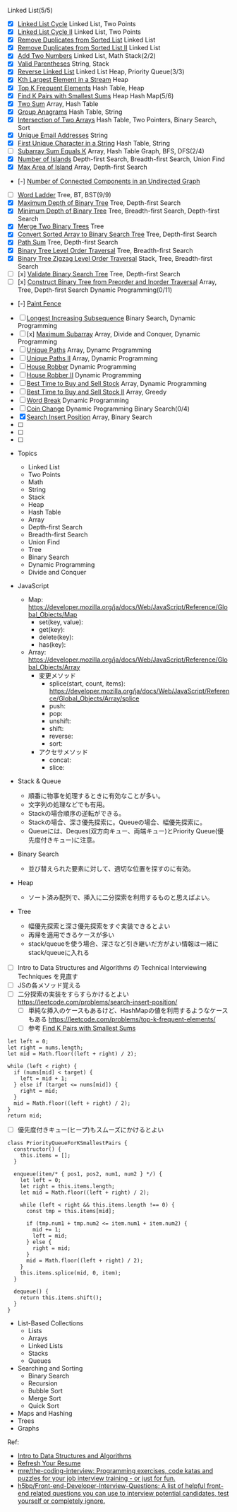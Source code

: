 Linked List(5/5)
- [x] [Linked List Cycle](https://leetcode.com/problems/linked-list-cycle/) Linked List, Two Points
- [x] [Linked List Cycle II](https://leetcode.com/problems/linked-list-cycle-ii/) Linked List, Two Points
- [x] [Remove Duplicates from Sorted List](https://leetcode.com/problems/remove-duplicates-from-sorted-list/) Linked List
- [x] [Remove Duplicates from Sorted List II](https://leetcode.com/problems/remove-duplicates-from-sorted-list-ii/) Linked List
- [x] [Add Two Numbers](https://leetcode.com/problems/add-two-numbers/) Linked List, Math
Stack(2/2)
- [x] [Valid Parentheses](https://leetcode.com/problems/valid-parentheses/) String, Stack
- [x] [Reverse Linked List](https://leetcode.com/problems/reverse-linked-list/solution/) Linked List
Heap, Priority Queue(3/3)
- [x] [Kth Largest Element in a Stream](https://leetcode.com/problems/kth-largest-element-in-a-stream/) Heap
- [x] [Top K Frequent Elements](https://leetcode.com/problems/top-k-frequent-elements/) Hash Table, Heap
- [x] [Find K Pairs with Smallest Sums](https://leetcode.com/problems/find-k-pairs-with-smallest-sums/) Heap
Hash Map(5/6)
- [x] [Two Sum](https://leetcode.com/problems/two-sum/) Array, Hash Table
- [x] [Group Anagrams](https://leetcode.com/problems/group-anagrams/) Hash Table, String
- [x] [Intersection of Two Arrays](https://leetcode.com/problems/intersection-of-two-arrays/) Hash Table, Two Pointers, Binary Search, Sort
- [x] [Unique Email Addresses](https://leetcode.com/problems/unique-email-addresses/) String
- [x] [First Unique Character in a String](https://leetcode.com/problems/first-unique-character-in-a-string/) Hash Table, String
- [ ] [Subarray Sum Equals K](https://leetcode.com/problems/subarray-sum-equals-k/) Array, Hash Table
Graph, BFS, DFS(2/4)
- [x] [Number of Islands](https://leetcode.com/problems/number-of-islands/) Depth-first Search, Breadth-first Search, Union Find
- [x] [Max Area of Island](https://leetcode.com/problems/max-area-of-island/) Array, Depth-first Search
- [-] [Number of Connected Components in an Undirected Graph](https://leetcode.com/problems/number-of-connected-components-in-an-undirected-graph/)
- [ ] [Word Ladder](https://leetcode.com/problems/word-ladder/)
Tree, BT, BST(9/9)
- [x] [Maximum Depth of Binary Tree](https://leetcode.com/problems/maximum-depth-of-binary-tree/) Tree, Depth-first Search
- [x] [Minimum Depth of Binary Tree](https://leetcode.com/problems/minimum-depth-of-binary-tree/) Tree, Breadth-first Search, Depth-first Search
- [x] [Merge Two Binary Trees](https://leetcode.com/problems/merge-two-binary-trees/) Tree
- [x] [Convert Sorted Array to Binary Search Tree](https://leetcode.com/problems/convert-sorted-array-to-binary-search-tree/) Tree, Depth-first Search
- [x] [Path Sum](https://leetcode.com/problems/path-sum/) Tree, Depth-first Search
- [x] [Binary Tree Level Order Traversal](https://leetcode.com/problems/binary-tree-level-order-traversal/) Tree, Breadth-first Search
- [x] [Binary Tree Zigzag Level Order Traversal](https://leetcode.com/problems/binary-tree-zigzag-level-order-traversal/) Stack, Tree, Breadth-first Search
- [ ] [x] [Validate Binary Search Tree](https://leetcode.com/problems/validate-binary-search-tree/) Tree, Depth-first Search
- [ ] [x] [Construct Binary Tree from Preorder and Inorder Traversal](https://leetcode.com/problems/construct-binary-tree-from-preorder-and-inorder-traversal/) Array, Tree, Depth-first Search
Dynamic Programming(0/11)
- [-] [Paint Fence](https://leetcode.com/problems/paint-fence/)
- [ ] [Longest Increasing Subsequence](https://leetcode.com/problems/longest-increasing-subsequence/) Binary Search, Dynamic Programming
- [ ] [x] [Maximum Subarray](https://leetcode.com/problems/maximum-subarray/) Array, Divide and Conquer, Dynamic Programming
- [ ] [Unique Paths](https://leetcode.com/problems/unique-paths/) Array, Dynamc Programming
- [ ] [Unique Paths II](https://leetcode.com/problems/unique-paths-ii/) Array, Dynamic Programming
- [ ] [House Robber](https://leetcode.com/problems/house-robber/) Dynamic Programming
- [ ] [House Robber II](https://leetcode.com/problems/house-robber-ii/) Dynamic Programming
- [ ] [Best Time to Buy and Sell Stock](https://leetcode.com/problems/best-time-to-buy-and-sell-stock/) Array, Dynamic Programming
- [ ] [Best Time to Buy and Sell Stock II](https://leetcode.com/problems/best-time-to-buy-and-sell-stock-ii/) Array, Greedy
- [ ] [Word Break](https://leetcode.com/problems/word-break/) Dynamic Programming
- [ ] [Coin Change](https://leetcode.com/problems/coin-change/) Dynamic Programming
Binary Search(0/4)
- [x] [Search Insert Position](https://leetcode.com/problems/search-insert-position/) Array, Binary Search
- [ ] 
- [ ] 
- [ ] 


- Topics
  - Linked List
  - Two Points
  - Math
  - String
  - Stack
  - Heap
  - Hash Table
  - Array
  - Depth-first Search
  - Breadth-first Search
  - Union Find
  - Tree
  - Binary Search
  - Dynamic Programming
  - Divide and Conquer

- JavaScript
  - Map: https://developer.mozilla.org/ja/docs/Web/JavaScript/Reference/Global_Objects/Map
    - set(key, value):
    - get(key):
    - delete(key):
    - has(key):
  - Array: https://developer.mozilla.org/ja/docs/Web/JavaScript/Reference/Global_Objects/Array
    - 変更メソッド
      - splice(start, count, items): https://developer.mozilla.org/ja/docs/Web/JavaScript/Reference/Global_Objects/Array/splice
      - push:
      - pop:
      - unshift:
      - shift:
      - reverse:
      - sort:
    - アクセサメソッド
      - concat:
      - slice:

- Stack & Queue
  - 順番に物事を処理するときに有効なことが多い。
  - 文字列の処理などでも有用。
  - Stackの場合順序の逆転ができる。
  - Stackの場合、深さ優先探索に。Queueの場合、幅優先探索に。
  - Queueには、Deques(双方向キュー、両端キュー)とPriority Queue(優先度付きキュー)に注意。
- Binary Search
  - 並び替えられた要素に対して、適切な位置を探すのに有効。
- Heap
  - ソート済み配列で、挿入に二分探索を利用するものと思えばよい。
- Tree
  - 幅優先探索と深さ優先探索をすぐ実装できるとよい
  - 再帰を適用できるケースが多い
  - stack/queueを使う場合、深さなど引き継いだ方がよい情報は一緒にstack/queueに入れる

- [ ] Intro to Data Structures and Algorithms の Technical Interviewing Techniques を見直す
- [ ] JSの各メソッド覚える
- [ ] 二分探索の実装をすらすらかけるとよい https://leetcode.com/problems/search-insert-position/
  - [ ] 単純な挿入のケースもあるけど、HashMapの値を利用するようなケースもある https://leetcode.com/problems/top-k-frequent-elements/
  - [ ] 参考 [Find K Pairs with Smallest Sums](https://leetcode.com/problems/find-k-pairs-with-smallest-sums/)
```
let left = 0;
let right = nums.length;
let mid = Math.floor((left + right) / 2);

while (left < right) {
  if (nums[mid] < target) {
    left = mid + 1;
  } else if (target <= nums[mid]) {
    right = mid;
  }
  mid = Math.floor((left + right) / 2);
}
return mid;
```
- [ ] 優先度付きキュー(ヒープ)もスムーズにかけるとよい
```
class PriorityQueueForKSmallestPairs {
  constructor() {
    this.items = [];
  }
  
  enqueue(item/* { pos1, pos2, num1, num2 } */) {
    let left = 0;
    let right = this.items.length;
    let mid = Math.floor((left + right) / 2);

    while (left < right && this.items.length !== 0) {
      const tmp = this.items[mid];

      if (tmp.num1 + tmp.num2 <= item.num1 + item.num2) {
        mid += 1;
        left = mid;
      } else {
        right = mid;
      }
      mid = Math.floor((left + right) / 2);
    }
    this.items.splice(mid, 0, item);
  }
  
  dequeue() {
    return this.items.shift();
  }
}
```

- List-Based Collections
  - Lists
  - Arrays
  - Linked Lists
  - Stacks
  - Queues
- Searching and Sorting
  - Binary Search
  - Recursion
  - Bubble Sort
  - Merge Sort
  - Quick Sort
- Maps and Hashing
- Trees
- Graphs

Ref:
- [Intro to Data Structures and Algorithms](https://www.udacity.com/course/data-structures-and-algorithms-in-python--ud513)
- [Refresh Your Resume](https://www.udacity.com/course/refresh-your-resume--ud243)
- [mre/the-coding-interview: Programming exercises, code katas and puzzles for your job interview training - or just for fun.](https://github.com/mre/the-coding-interview)
- [h5bp/Front-end-Developer-Interview-Questions: A list of helpful front-end related questions you can use to interview potential candidates, test yourself or completely ignore.](https://github.com/h5bp/Front-end-Developer-Interview-Questions)

